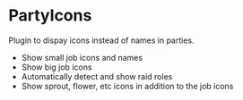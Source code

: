 # PartyIcons
Plugin to dispay icons instead of names in parties. 

* Show small job icons and names
* Show big job icons
* Automatically detect and show raid roles
* Show sprout, flower, etc icons in addition to the job icons